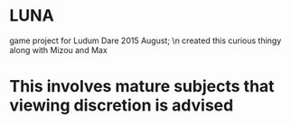 # LUNA
game project for Ludum Dare 2015 August; \n
created this curious thingy along with Mizou and Max

# This involves mature subjects that viewing discretion is advised

